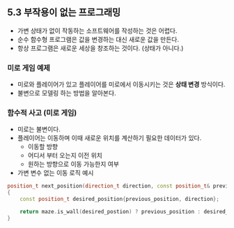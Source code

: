 ## 5.3 부작용이 없는 프로그래밍
- 가변 상태가 없이 작동하는 소프트웨어를 작성하는 것은 어렵다.
- 순수 함수형 프로그램은 값을 변경하는 대신 새로운 값을 만든다.
- 항상 프로그램은 새로운 세상을 창조하는 것이다. (상태가 아니다.)

### 미로 게임 예제
- 미로와 플레이어가 있고 플레이어를 미로에서 이동시키는 것은 **상태 변경** 방식이다.
- 불변으로 모델링 하는 방법을 알아본다.

### 함수적 사고 (미로 게임)
- 미로는 불변이다.
- 플레이어는 이동하며 이때 새로운 위치를 계산하기 필요한 데이터가 있다.
   - 이동할 방향
   - 어디서 부터 오는지 이전 위치
   - 원하는 방향으로 이동 가능한지 여부
- 가변 변수 없는 이동 로직 예시
```cpp
position_t next_position(direction_t direction, const position_t& previous_position, const maze_t& maze)
{
    const position_t desired_position{previous_position, direction};

    return maze.is_wall(desired_postion) ? previous_position : desired_position;
}
```
